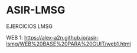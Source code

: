 # ASIR-LMSG
EJERCICIOS LMSG

WEB 1: https://alex-a2n.github.io/asir-lsmg/WEB%20BASE%20PARA%20GUIT/web1.html
